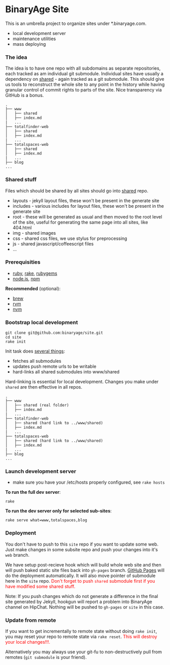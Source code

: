 # BinaryAge Site

This is an umbrella project to organize sites under *.binaryage.com.

  * local development server
  * maintenance utilities
  * mass deploying

### The idea

The idea is to have one repo with all subdomains as separate repositories, each tracked as am individual git submodule. Individual sites have usually a dependency on [shared](/binaryage/shared) - again tracked as a git submodule. This should give us tools to reconstruct the whole site to any point in the history while having granular control of commit rights to parts of the site. Nice transparency via GitHub is a bonus.

    .
    ├── www
    │   ├── shared
    │   ├── index.md
    |   ...
    ├── totalfinder-web
    │   ├── shared
    │   ├── index.md
    |   ...
    ├── totalspaces-web
    │   ├── shared
    │   ├── index.md
    |   ...
    ├── blog
    ...

### Shared stuff

Files which should be shared by all sites should go into [shared](/binaryage/shared) repo.

  * layouts - jekyll layout files, these won't be present in the generate site
  * includes - various includes for layout files, these won't be present in the generate site
  * root - these will be generated as usual and then moved to the root level of the site, useful for generating the same page into all sites, like 404.html
  * img - shared images
  * css - shared css files, we use stylus for preprocessing
  * js - shared javascript/coffeescript files
  * ...

### Prerequisities

  * [ruby](http://www.ruby-lang.org), [rake](http://rake.rubyforge.org), [rubygems](http://rubygems.org)
  * [node.js](http://nodejs.org), [npm](http://npmjs.org)

**Recommended** (optional):

  * [brew](http://mxcl.github.com/homebrew)
  * [rvm](http://beginrescueend.com)
  * [nvm](https://github.com/creationix/nvm)

### Bootstrap local development

    git clone git@github.com:binaryage/site.git
    cd site
    rake init

Init task does [several things](https://github.com/binaryage/site/blob/master/rakefile#L120-153):

  * fetches all submodules
  * updates push remote urls to be writable
  * hard-links all shared submodules into www/shared

Hard-linking is essential for local development. Changes you make under `shared` are then effective in all repos.

    .
    ├── www
    │   ├── shared (real folder)
    │   ├── index.md
    |   ...
    ├── totalfinder-web
    │   ├── shared (hard link to ../www/shared)
    │   ├── index.md
    |   ...
    ├── totalspaces-web
    │   ├── shared (hard link to ../www/shared)
    │   ├── index.md
    |   ...
    ├── blog
    ...


### Launch development server

  * make sure you have your /etc/hosts properly configured, see `rake hosts`

**To run the full dev server**:

    rake

**To run the dev server only for selected sub-sites**:

    rake serve what=www,totalspaces,blog

### Deployment

You don't have to push to this `site` repo if you want to update some web.
Just make changes in some subsite repo and push your changes into it's `web` branch.

We have setup post-recieve hook which will build whole web site and then will push baked static site files back into `gh-pages` branch. [GitHub Pages](//pages.github.com) will do the deployment automatically. It will also move pointer of submodule here in the `site` repo.  <span style="color:red">Don't forget to push `shared` submodule first if you have modified some shared stuff.</span>

Note: If you push changes which do not generate a difference in the final site generated by Jekyll, hookgun will report a problem into BinaryAge channel on HipChat. Nothing will be pushed to `gh-pages` or `site` in this case.

### Update from remote

If you want to get incrementally to remote state without doing `rake init`, you may reset your repo to remote state via `rake reset`. <span style="color:red">This will destroy your local changes!!!.</span>

Alternatively you may always use your git-fu to non-destructively pull from remotes (`git submodule` is your friend).
